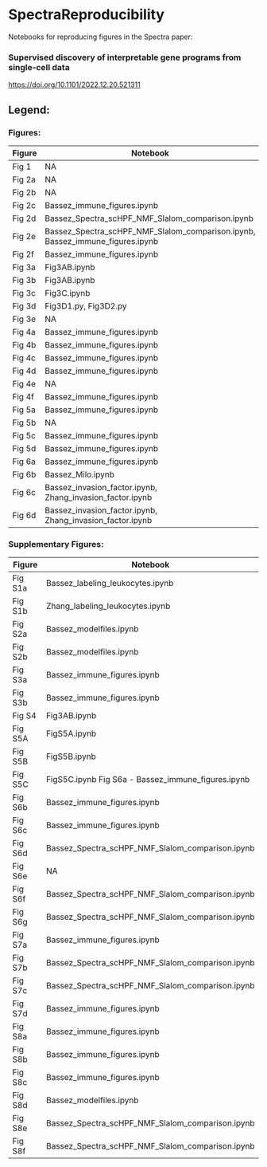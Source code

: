 # SpectraReproducibility

Notebooks for reproducing figures in the Spectra paper:

### Supervised discovery of interpretable gene programs from single-cell data

https://doi.org/10.1101/2022.12.20.521311

## Legend:

### Figures:
| Figure | Notebook |
| ------ | -------- |
| Fig 1  |   NA     | 
| Fig 2a |   NA     |
| Fig 2b |   NA     |
| Fig 2c | Bassez_immune_figures.ipynb |
| Fig 2d | Bassez_Spectra_scHPF_NMF_Slalom_comparison.ipynb |
| Fig 2e | Bassez_Spectra_scHPF_NMF_Slalom_comparison.ipynb, Bassez_immune_figures.ipynb |
| Fig 2f | Bassez_immune_figures.ipynb |
| Fig 3a | Fig3AB.ipynb | 
| Fig 3b | Fig3AB.ipynb |
| Fig 3c | Fig3C.ipynb | 
| Fig 3d | Fig3D1.py, Fig3D2.py |
| Fig 3e | NA |
| Fig 4a | Bassez_immune_figures.ipynb |
| Fig 4b | Bassez_immune_figures.ipynb |
| Fig 4c | Bassez_immune_figures.ipynb |
| Fig 4d | Bassez_immune_figures.ipynb |
| Fig 4e | NA |
| Fig 4f | Bassez_immune_figures.ipynb |
| Fig 5a | Bassez_immune_figures.ipynb |
| Fig 5b | NA |
| Fig 5c | Bassez_immune_figures.ipynb |
| Fig 5d | Bassez_immune_figures.ipynb |
| Fig 6a | Bassez_immune_figures.ipynb |
| Fig 6b | Bassez_Milo.ipynb | 
| Fig 6c | Bassez_invasion_factor.ipynb, Zhang_invasion_factor.ipynb | 
| Fig 6d | Bassez_invasion_factor.ipynb, Zhang_invasion_factor.ipynb |

### Supplementary Figures:
| Figure | Notebook |
| ------ | -------- |
| Fig S1a | Bassez_labeling_leukocytes.ipynb | 
| Fig S1b | Zhang_labeling_leukocytes.ipynb |
| Fig S2a | Bassez_modelfiles.ipynb |
| Fig S2b | Bassez_modelfiles.ipynb |
| Fig S3a | Bassez_immune_figures.ipynb |
| Fig S3b | Bassez_immune_figures.ipynb |
| Fig S4 | Fig3AB.ipynb | 
| Fig S5A | FigS5A.ipynb |
| Fig S5B | FigS5B.ipynb | 
| Fig S5C | FigS5C.ipynb Fig S6a - Bassez_immune_figures.ipynb |
| Fig S6b | Bassez_immune_figures.ipynb |
| Fig S6c | Bassez_immune_figures.ipynb |
| Fig S6d | Bassez_Spectra_scHPF_NMF_Slalom_comparison.ipynb |
| Fig S6e | NA |
| Fig S6f | Bassez_Spectra_scHPF_NMF_Slalom_comparison.ipynb |
| Fig S6g | Bassez_Spectra_scHPF_NMF_Slalom_comparison.ipynb |
| Fig S7a | Bassez_immune_figures.ipynb |
| Fig S7b | Bassez_Spectra_scHPF_NMF_Slalom_comparison.ipynb |
| Fig S7c | Bassez_Spectra_scHPF_NMF_Slalom_comparison.ipynb |
| Fig S7d | Bassez_immune_figures.ipynb |
| Fig S8a | Bassez_immune_figures.ipynb |
| Fig S8b | Bassez_immune_figures.ipynb |
| Fig S8c | Bassez_immune_figures.ipynb |
| Fig S8d | Bassez_modelfiles.ipynb |
| Fig S8e | Bassez_Spectra_scHPF_NMF_Slalom_comparison.ipynb |
| Fig S8f | Bassez_Spectra_scHPF_NMF_Slalom_comparison.ipynb |

